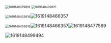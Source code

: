 <img src="C:\Users\MCY\AppData\Roaming\Typora\typora-user-images\1619148379818.png" alt="1619148379818" style="zoom:67%;" />

<img src="C:\Users\MCY\AppData\Roaming\Typora\typora-user-images\1619148409671.png" alt="1619148409671" style="zoom:67%;" />

<img src="C:\Users\MCY\AppData\Roaming\Typora\typora-user-images\1619148453616.png" alt="1619148453616" style="zoom:67%;" />![1619148466357](C:\Users\MCY\AppData\Roaming\Typora\typora-user-images\1619148466357.png)

<img src="C:\Users\MCY\AppData\Roaming\Typora\typora-user-images\1619148453616.png" alt="1619148453616" style="zoom:67%;" />![1619148466357](C:\Users\MCY\AppData\Roaming\Typora\typora-user-images\1619148466357.png)![1619148477569](C:\Users\MCY\AppData\Roaming\Typora\typora-user-images\1619148477569.png)



![1619148499494](C:\Users\MCY\AppData\Roaming\Typora\typora-user-images\1619148499494.png)